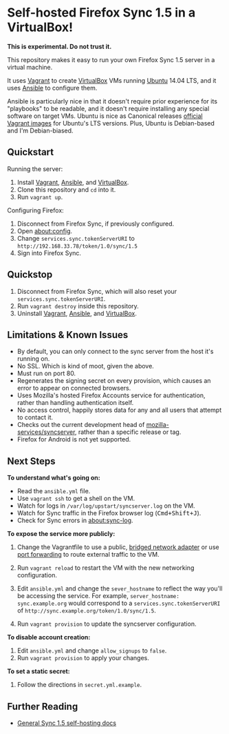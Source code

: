 # Self-hosted Firefox Sync 1.5 in a VirtualBox!

__This is experimental. Do not trust it.__

This repository makes it easy to run your own Firefox Sync 1.5 server in a virtual machine.

It uses [Vagrant][] to create [VirtualBox][] VMs running [Ubuntu][] 14.04 LTS, and it uses [Ansible][] to configure them.

Ansible is particularly nice in that it doesn't require prior experience for its "playbooks" to be readable, and it doesn't require installing any special software on target VMs. Ubuntu is nice as Canonical releases [official Vagrant images](https://vagrantcloud.com/ubuntu/trusty64) for Ubuntu's LTS versions. Plus, Ubuntu is Debian-based and I'm Debian-biased.

## Quickstart

Running the server:

1. Install [Vagrant][], [Ansible][], and [VirtualBox][].
2. Clone this repository and `cd` into it.
3. Run `vagrant up`.

Configuring Firefox:

1. Disconnect from Firefox Sync, if previously configured.
2. Open [about:config](about:config).
3. Change `services.sync.tokenServerURI` to `http://192.168.33.78/token/1.0/sync/1.5`
4. Sign into Firefox Sync.

## Quickstop

1. Disconnect from Firefox Sync, which will also reset your `services.sync.tokenServerURI`.
2. Run `vagrant destroy` inside this repository.
3. Uninstall [Vagrant][], [Ansible][], and [VirtualBox][].

## Limitations & Known Issues

- By default, you can only connect to the sync server from the host it's running on.
- No SSL. Which is kind of moot, given the above.
- Must run on port 80.
- Regenerates the signing secret on every provision, which causes an error to appear on connected browsers.
- Uses Mozilla's hosted Firefox Accounts service for authentication, rather than handling authentication itself.
- No access control, happily stores data for any and all users that attempt to contact it.
- Checks out the current development head of [mozilla-services/syncserver](https://github.com/mozilla-services/syncserver), rather than a specific release or tag.
- Firefox for Android is not yet supported.

## Next Steps

__To understand what's going on:__

- Read the `ansible.yml` file.
- Use `vagrant ssh` to get a shell on the VM.
- Watch for logs in `/var/log/upstart/syncserver.log` on the VM.
- Watch for Sync traffic in the Firefox browser log (<kbd>Cmd+Shift+J</kbd>).
- Check for Sync errors in [about:sync-log](about:sync-log).

__To expose the service more publicly:__

1. Change the Vagrantfile to use a public, [bridged network adapter](http://docs.vagrantup.com/v2/networking/public_network.html) or use [port forwarding](http://docs.vagrantup.com/v2/networking/forwarded_ports.html) to route external traffic to the VM.

2. Run `vagrant reload` to restart the VM with the new networking configuration.

2. Edit `ansible.yml` and change the `sever_hostname` to reflect the way you'll be accessing the service.
   For example, `server_hostname: sync.example.org` would correspond to a `services.sync.tokenServerURI` of `http://sync.example.org/token/1.0/sync/1.5`.

4. Run `vagrant provision` to update the syncserver configuration.

__To disable account creation:__

1. Edit `ansible.yml` and change `allow_signups` to `false`.
2. Run `vagrant provision` to apply your changes.

__To set a static secret:__

1. Follow the directions in `secret.yml.example`.

## Further Reading

- [General Sync 1.5 self-hosting docs](https://docs.services.mozilla.com/howtos/run-sync-1.5.html)

[Vagrant]: http://vagrantup.com
[Ansible]: http://ansible.com
[VirtualBox]: http://virtualbox.org
[Ubuntu]: http://ubuntu.com
